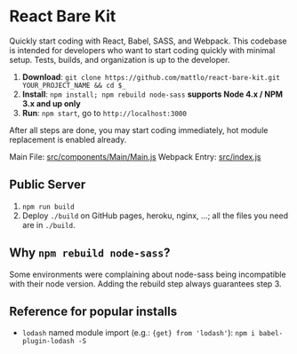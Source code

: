 # React Bare Kit
Quickly start coding with React, Babel, SASS, and Webpack.
This codebase is intended for developers who want to start coding quickly with minimal setup. Tests, builds, and organization
is up to the developer.

1. **Download**: `git clone https://github.com/mattlo/react-bare-kit.git YOUR_PROJECT_NAME && cd $_`
2. **Install**: `npm install; npm rebuild node-sass` **supports Node 4.x / NPM 3.x and up only**
3. **Run**: `npm start`, go to `http://localhost:3000`

After all steps are done, you may start coding immediately, hot module replacement is enabled already.

Main File: [src/components/Main/Main.js](https://github.com/mattlo/react-bare-kit/blob/master/src/components/Main/Main.js)
Webpack Entry: [src/index.js](https://github.com/mattlo/react-bare-kit/blob/master/src/index.js)

## Public Server
1. `npm run build`
2. Deploy `./build` on GitHub pages, heroku, nginx, ...; all the files you need are in `./build`.

## Why `npm rebuild node-sass`?
Some environments were complaining about node-sass being incompatible with their node version. Adding the rebuild step
always guarantees step 3.

## Reference for popular installs
- `lodash` named module import (e.g.: `{get} from 'lodash'`): `npm i babel-plugin-lodash -S`